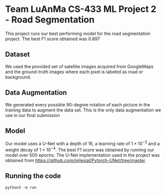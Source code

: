 # Team LuAnMa CS-433 ML Project 2 - Road Segmentation

This project runs our best performing model for the road segmentation project. The best F1 score obtained was 0.897

## Dataset
We used the provided set of satellite images acquired from GoogleMaps and the ground-truth images where each pixel is labeled 
as road or background.

## Data Augmentation
We generated every possible 90-degree rotation of each picture in the training data to augment the data set. This is the
only data augmentation we use in our final submission

## Model

Our model uses a U-Net with a depth of 16, a learning rate of $1 \times 10^{-3}$ and a weight
decay of $1 \times 10^{-4}$. The best F1 score was obtained by running our model over 500 epochs.
The U-Net implementation used in the project was obtained from https://github.com/milesial/Pytorch-UNet/tree/master

## Running the code
`python3 -m run`